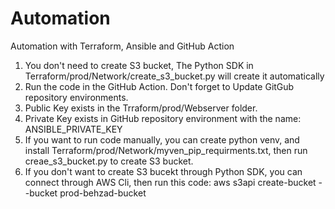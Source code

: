 # Automation
Automation with Terraform, Ansible and GitHub Action

1. You don't need to create S3 bucket, The Python SDK in Terraform/prod/Network/create_s3_bucket.py will create it automatically
2. Run the code in the GitHub Action. Don't forget to Update GitGub repository environments.
3. Public Key exists in the Trraform/prod/Webserver folder. 
4. Private Key exists in GitHub repository environment with the name: ANSIBLE_PRIVATE_KEY 
5. If you want to run code manually, you can create python venv, and install Terraform/prod/Network/myven_pip_requirments.txt, then run creae_s3_bucket.py to create S3 bucket.
6. If you don't want to create S3 bucekt through Python SDK, you can connect through AWS Cli, then run this code: aws s3api create-bucket --bucket prod-behzad-bucket